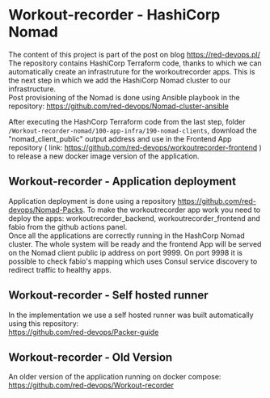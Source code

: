 # Workout-recorder - HashiCorp Nomad

The content of this project is part of the post on blog https://red-devops.pl/<br>
The repository contains HashiCorp Terraform code, thanks to which we can automatically create an infrastruture for the workoutrecorder apps.
This is the next step in which we add the HashiCorp Nomad cluster to our infrastructure.<br> 
Post provisioning of the Nomad is done using Ansible playbook in the repository:
https://github.com/red-devops/Nomad-cluster-ansible <br>

After executing the HashCorp Terraform code from the last step, folder <code>/Workout-recorder-nomad/100-app-infra/190-nomad-clients</code>, download the "nomad_client_public" output address and use in the Frontend App repository ( link: https://github.com/red-devops/workoutrecorder-frontend ) to release a new docker image version of the application.

## Workout-recorder - Application deployment
Application deployment is done using a repository https://github.com/red-devops/Nomad-Packs. To make the workoutrecorder app work you need to deploy the apps: workoutrecorder_backend, workoutrecorder_frontend and fabio from the github actions panel.<br>
Once all the applications are correctly running in the HashCorp Nomad cluster. The whole system will be ready and the frontend App will be served on the Nomad client public ip address on port 9999. On port 9998 it is possible to check fabio's mapping which uses Consul service discovery to redirect traffic to healthy apps.<br>

## Workout-recorder - Self hosted runner
In the implementation we use a self hosted runner was built automatically using this repository: <br>
https://github.com/red-devops/Packer-guide

## Workout-recorder - Old Version
An older version of the application running on docker compose:<br>
https://github.com/red-devops/Workout-recorder <br>
